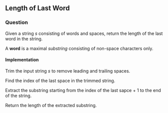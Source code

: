 ## Length of Last Word

### Question 

Given a string *s* consisting of words and spaces, return the length of the last word in the string.

A **word** is a maximal *substring* consisting of non-space characters only.

#### Implementation 

Trim the input string *s* to remove leading and trailing spaces.

Find the index of the last space in the trimmed string.

Extract the substring starting from the index of the last sapce + 1 to the end of the string.

Return the length of the extracted substring.

